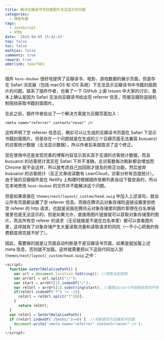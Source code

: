 ```yaml
---
title: 解决豆瓣读书页封面图片无法显示的问题
categories:
  - 博客布置
tags:
  - JavaScript
  - HTML
date: '2019-04-05 15:42:43'
top: false
toc: false
mathjax: false
comments: true
reward: true
abbrlink: 3abef681
---
```

插件 `hexo-douban` 很好地提供了豆瓣读书、电影、游戏数据的展示页面，但是存在 Safari 浏览器（包括 macOS 和 iOS 系统）下无法显示豆瓣读书中书籍封面图片的问题。联系了插件作者，也看了一下 GitHub 上面 Issues 中大家的讨论，基本上确认是因为 Safari 无法向豆瓣读书给出空 referrer 信息，而被豆瓣防盗链机制阻挡获取书籍封面图片。<!-- more -->

在此之前，插件作者给出了一个解决方案是为豆瓣页面加入：

```
<meta name="referrer" content="never" />
```

这样声明了空 referrer 信息后，确实可以让生成的豆瓣读书页面在 Safari 下显示书籍封面图片。但是存在一个问题就是在生成的三个豆瓣页面无法兼容 busuanzi 的访客统计数据（无法显示数据），所以作者后来就取消了这个修正。

现在使用中还是发现完善的博客内容显示其实高于无谓的访客统计数据，而且 busuanzi 的访客统计其实在 Safari 下并不准确，总访客数每次刷新都会增加而 Chrome 就不会这样，所以就考虑自己加回刚才提及的修正功能，然后放弃 busuanzi 的访客统计（反正文章阅读数有 LeanCloud，访客分析有百度统计）。由于我的豆瓣插件是在 Netlify 上构建时根据插件依赖列表自动下载安装的，所以在本地修改 `hexo-douban` 的文件并不能解决这个问题。

但是如果直接在 `themes/next/layout/_custom/head.swig` 中加入上述语句，就会让所有页面都设置了空 referrer 信息。而我在腾讯云对象存储防盗链设置里拒绝空 referer 的 http 请求，也就是说我在腾讯云对象存储里的图片即使在白名单链接里也是无法显示的。但是如果允许，直接用图片链接就可以获取对象存储里的图片，而且所有空 referer 的请求（无论链接是不是在白名单里）都可以查看图片里，这样就有了对象存储产生大量读取流量和读取请求的风险（一不小心把我的免费额度用完就不好了）。

因此，需要做的就是让页面自动判断是不是豆瓣读书页面，如果是就加载上述 meta 信息，否则就不加载。这样就需要把以下这段代码加入到 `themes/next/layout/_custom/head.swig` 之中：

```js
<script>
  function GetUrlRelativePath() {
    var url = document.location.toString(); //获取当前链接
    var arrUrl = url.split("//");
    var start = arrUrl[1].indexOf("/");
    var relUrl = arrUrl[1].substring(start); //截取从start开始到结尾的所有字符
    if(relUrl.indexOf("?") != -1){
      relUrl = relUrl.split("?")[0];
    }
      return relUrl;
  }
  var relUrl = GetUrlRelativePath()
  if (relUrl.indexOf('/books/')>=0) {  //判断是否为豆瓣读书页面
    document.write('<meta name="referrer" content="never" />');
  }
</script>
```
